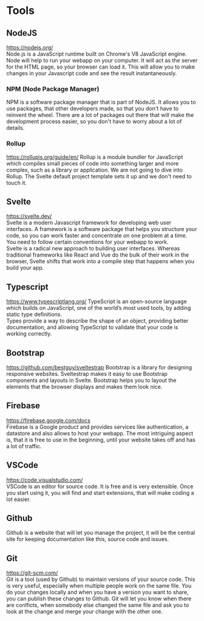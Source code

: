 # Tools
## NodeJS
https://nodejs.org/ \
Node.js is a JavaScript runtime built on Chrome's V8 JavaScript engine. 
Node will help to run your webapp on your computer. It will act as the server for the HTML page, so your browser can load it. This will allow you to make changes in your Javascript code and see the result instantaneously.
### NPM (Node Package Manager)
NPM is a software package manager that is part of NodeJS. It allows you to use packages, that other developers made, so that you don't have to reinvent the wheel. There are a lot of packages out there that will make the development process easier, so you don't have to worry about a lot of details.
### Rollup 
https://rollupjs.org/guide/en/
Rollup is a module bundler for JavaScript which compiles small pieces of code into something larger and more complex, such as a library or application. We are not going to dive into Rollup. The Svelte default project template sets it up and we don't need to touch it. 
## Svelte
https://svelte.dev/ \
Svelte is a modern Javascript framework for developing web user interfaces.
A framework is a software package that helps you structure your code, so you can work faster and concentrate on one problem at a time. You need to follow certain conventions for your webapp to work. \
Svelte is a radical new approach to building user interfaces. Whereas traditional frameworks like React and Vue do the bulk of their work in the browser, Svelte shifts that work into a compile step that happens when you build your app.
## Typescript
https://www.typescriptlang.org/
TypeScript is an open-source language which builds on JavaScript, one of the world’s most used tools, by adding static type definitions. \
Types provide a way to describe the shape of an object, providing better documentation, and allowing TypeScript to validate that your code is working correctly.
## Bootstrap
https://github.com/bestguy/sveltestrap
Bootstrap is a library for designing responsive websites. Sveltestrap makes it easy to use Bootstrap components and layouts in Svelte.
Bootstrap helps you to layout the elements that the browser displays and makes them look nice.
## Firebase
https://firebase.google.com/docs \
Firebase is a Google product and provides services like authentication, a datastore and also allows to host your webapp.
The most intriguing aspect is, that it is free to use in the beginning, until your website takes off and has a lot of traffic.
## VSCode
https://code.visualstudio.com/ \
VSCode is an editor for source code. It is free and is very extensible. Once you start using it, you will find and start extensions, that will make coding a lot easier.
## Github
Github is a website that will let you manage the project, it will be the central site for keeping documentation like this, source code and issues.
## Git
https://git-scm.com/ \
Git is a tool (used by Github) to maintain versions of your source code. This is very useful, especially when multiple people work on the same file. You do your changes locally and when you have a version you want to share, you can publish these changes to Github. Git will let you know when there are conlficts, when somebody else changed the same file and ask you to look at the change and merge your change with the other one.
